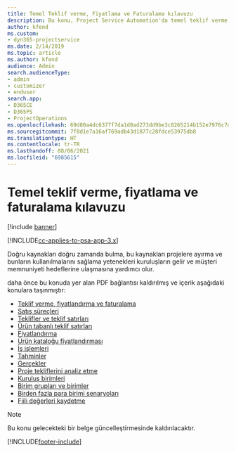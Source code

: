 ```yaml
---
title: Temel Teklif verme, Fiyatlama ve Faturalama kılavuzu
description: Bu konu, Project Service Automation'da temel teklif verme, faturalama ve fiyatlandırma hakkındaki bilgilere bağlantı sağlar.
author: kfend
ms.custom:
- dyn365-projectservice
ms.date: 2/14/2019
ms.topic: article
ms.author: kfend
audience: Admin
search.audienceType:
- admin
- customizer
- enduser
search.app:
- D365CE
- D365PS
- ProjectOperations
ms.openlocfilehash: 69d80a4dc6377f7da1d0ad273dd9be3c8265214b152e7976c7d0c73e46a7dbd1
ms.sourcegitcommit: 7f8d1e7a16af769adb43d1877c28fdce53975db8
ms.translationtype: HT
ms.contentlocale: tr-TR
ms.lasthandoff: 08/06/2021
ms.locfileid: "6985615"
---
```

# <a name="basic-guide-to-quoting-pricing-and-billing"></a>Temel teklif verme, fiyatlama ve faturalama kılavuzu

[!include [banner](../../includes/psa-now-project-operations.md)]

[!INCLUDE[cc-applies-to-psa-app-3.x](../../includes/cc-applies-to-psa-app-3x.md)]

Doğru kaynakları doğru zamanda bulma, bu kaynakları projelere ayırma ve bunların kullanılmalarını sağlama yetenekleri kuruluşların gelir ve müşteri memnuniyeti hedeflerine ulaşmasına yardımcı olur. 

daha önce bu konuda yer alan PDF bağlantısı kaldırılmış ve içerik aşağıdaki konulara taşınmıştır:

- [Teklif verme, fiyatlandırma ve faturalama](../quote-bill-price.md)
- [Satış süreçleri](../basic-sales-process.md)
- [Teklifler ve teklif satırları](../basic-quote-lines.md)
- [Ürün tabanlı teklif satırları](../product-based-quote-lines.md)
- [Fiyatlandırma](../basic-pricing.md)
- [Ürün kataloğu fiyatlandırması](../product-catalog-pricing.md)
- [İş işlemleri](../basic-business-transactions.md)
- [Tahminler](../estimates.md)
- [Gerçekler](../actuals.md)
- [Proje tekliflerini analiz etme](../basic-analyzing-quotes.md)
- [Kuruluş birimleri](../advanced-organizational.md)
- [Birim grupları ve birimler](../advanced-units.md)
- [Birden fazla para birimi senaryoları](../advanced-currency.md)
- [Fiili değerleri kaydetme](../advanced-actuals.md)

> [!NOTE]
> Bu konu gelecekteki bir belge güncelleştirmesinde kaldırılacaktır. 


[!INCLUDE[footer-include](../../includes/footer-banner.md)]